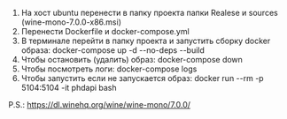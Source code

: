 1. На хост ubuntu перенести в папку проекта папки Realese и sources (wine-mono-7.0.0-x86.msi)
2. Перенести Dockerfile и docker-compose.yml
3. В терминале перейти в папку проекта и запустить сборку docker образа:
   docker-compose up -d --no-deps --build
4. Чтобы остановить (удалить) образ:
   docker-compose down
5. Чтобы посмотреть логи:
   docker-compose logs
6. Чтобы запустить если не запускается образ:
   docker run --rm -p 5104:5104 -it phdapi bash

P.S.: https://dl.winehq.org/wine/wine-mono/7.0.0/
